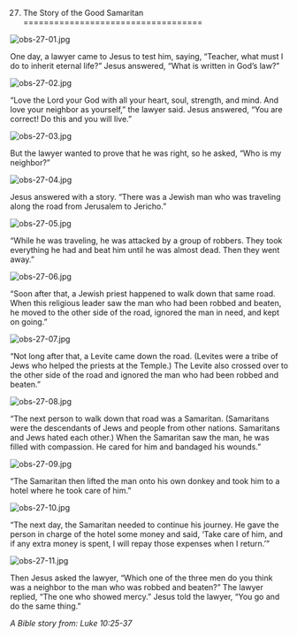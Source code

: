 27. The Story of the Good Samaritan
===================================

![obs-27-01.jpg](/_media/en/obs/obs-27-01.jpg?w=640&h=360&tok=48dc37 "obs-27-01.jpg")

One day, a lawyer came to Jesus to test him, saying, “Teacher, what must
I do to inherit eternal life?” Jesus answered, “What is written in God’s
law?”

![obs-27-02.jpg](/_media/en/obs/obs-27-02.jpg?w=640&h=360&tok=777ddc "obs-27-02.jpg")

“Love the Lord your God with all your heart, soul, strength, and mind.
And love your neighbor as yourself,” the lawyer said. Jesus answered,
“You are correct! Do this and you will live.”

![obs-27-03.jpg](/_media/en/obs/obs-27-03.jpg?w=640&h=360&tok=2083ea "obs-27-03.jpg")

But the lawyer wanted to prove that he was right, so he asked, “Who is
my neighbor?”

![obs-27-04.jpg](/_media/en/obs/obs-27-04.jpg?w=640&h=360&tok=ef2175 "obs-27-04.jpg")

Jesus answered with a story. “There was a Jewish man who was traveling
along the road from Jerusalem to Jericho.”

![obs-27-05.jpg](/_media/en/obs/obs-27-05.jpg?w=640&h=360&tok=6b6b3e "obs-27-05.jpg")

“While he was traveling, he was attacked by a group of robbers. They
took everything he had and beat him until he was almost dead. Then they
went away.”

![obs-27-06.jpg](/_media/en/obs/obs-27-06.jpg?w=640&h=360&tok=136a80 "obs-27-06.jpg")

“Soon after that, a Jewish priest happened to walk down that same road.
When this religious leader saw the man who had been robbed and beaten,
he moved to the other side of the road, ignored the man in need, and
kept on going.”

![obs-27-07.jpg](/_media/en/obs/obs-27-07.jpg?w=640&h=360&tok=3ac83f "obs-27-07.jpg")

“Not long after that, a Levite came down the road. (Levites were a tribe
of Jews who helped the priests at the Temple.) The Levite also crossed
over to the other side of the road and ignored the man who had been
robbed and beaten.”

![obs-27-08.jpg](/_media/en/obs/obs-27-08.jpg?w=640&h=360&tok=fff031 "obs-27-08.jpg")

“The next person to walk down that road was a Samaritan. (Samaritans
were the descendants of Jews and people from other nations. Samaritans
and Jews hated each other.) When the Samaritan saw the man, he was
filled with compassion. He cared for him and bandaged his wounds.”

![obs-27-09.jpg](/_media/en/obs/obs-27-09.jpg?w=640&h=360&tok=47bc1f "obs-27-09.jpg")

“The Samaritan then lifted the man onto his own donkey and took him to a
hotel where he took care of him.”

![obs-27-10.jpg](/_media/en/obs/obs-27-10.jpg?w=640&h=360&tok=6786da "obs-27-10.jpg")

“The next day, the Samaritan needed to continue his journey. He gave the
person in charge of the hotel some money and said, ‘Take care of him,
and if any extra money is spent, I will repay those expenses when I
return.’”

![obs-27-11.jpg](/_media/en/obs/obs-27-11.jpg?w=640&h=360&tok=f61373 "obs-27-11.jpg")

Then Jesus asked the lawyer, “Which one of the three men do you think
was a neighbor to the man who was robbed and beaten?” The lawyer
replied, “The one who showed mercy.” Jesus told the lawyer, “You go and
do the same thing.”

*A Bible story from: Luke 10:25-37*
